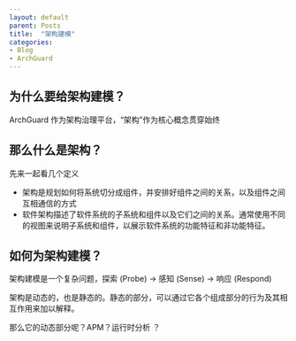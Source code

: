 ```yaml
---
layout: default
parent: Posts
title:  "架构建模"
categories:
- Blog
- ArchGuard
---
```


## 为什么要给架构建模？
ArchGuard 作为架构治理平台，“架构”作为核心概念贯穿始终

## 那么什么是架构？
先来一起看几个定义
- 架构是规划如何将系统切分成组件，并安排好组件之间的关系，以及组件之间互相通信的方式
- 软件架构描述了软件系统的子系统和组件以及它们之间的关系。通常使用不同的视图来说明子系统和组件，以展示软件系统的功能特征和非功能特征。

## 如何为架构建模？
架构建模是一个复杂问题，探索 (Probe)  -> 感知 (Sense) -> 响应 (Respond)

架构是动态的，也是静态的。静态的部分，可以通过它各个组成部分的行为及其相互作用来加以解释。

那么它的动态部分呢？APM？运行时分析 ？

